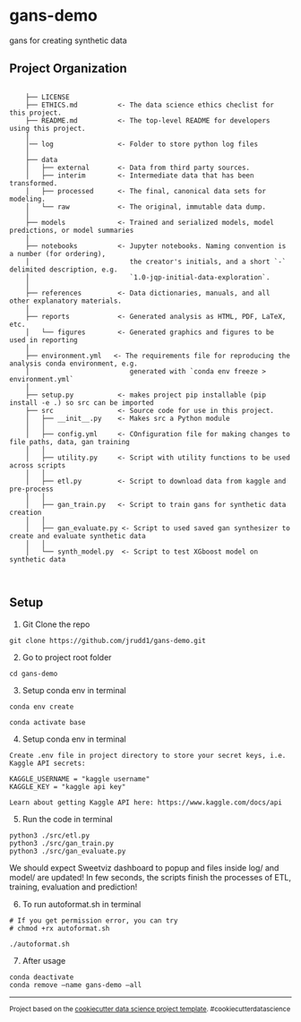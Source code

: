 gans-demo
==============================

gans for creating synthetic data

Project Organization
------------
```

    ├── LICENSE
    ├── ETHICS.md          <- The data science ethics checlist for this project. 
    ├── README.md          <- The top-level README for developers using this project.
    │   
    │── log                <- Folder to store python log files 
    │
    ├── data
    │   ├── external       <- Data from third party sources.
    │   ├── interim        <- Intermediate data that has been transformed.
    │   ├── processed      <- The final, canonical data sets for modeling.
    │   └── raw            <- The original, immutable data dump.
    │
    ├── models             <- Trained and serialized models, model predictions, or model summaries
    │
    ├── notebooks          <- Jupyter notebooks. Naming convention is a number (for ordering),
    │                         the creator's initials, and a short `-` delimited description, e.g.
    │                         `1.0-jqp-initial-data-exploration`.
    │
    ├── references         <- Data dictionaries, manuals, and all other explanatory materials.
    │
    ├── reports            <- Generated analysis as HTML, PDF, LaTeX, etc.
    │   └── figures        <- Generated graphics and figures to be used in reporting
    │
    ├── environment.yml   <- The requirements file for reproducing the analysis conda environment, e.g.
    │                         generated with `conda env freeze > environment.yml`
    │
    ├── setup.py           <- makes project pip installable (pip install -e .) so src can be imported
    ├── src                <- Source code for use in this project.
    │   ├── __init__.py    <- Makes src a Python module
    │   │
    │   ├── config.yml     <- COnfiguration file for making changes to file paths, data, gan training
    │   │
    │   ├── utility.py     <- Script with utility functions to be used across scripts
    │   │
    │   ├── etl.py         <- Script to download data from kaggle and pre-process
    │   │   
    │   ├── gan_train.py   <- Script to train gans for synthetic data creation
    │   │ 
    │   ├── gan_evaluate.py <- Script to used saved gan synthesizer to create and evaluate synthetic data
    │   │  
    │   └── synth_model.py  <- Script to test XGboost model on synthetic data
 


```
## Setup

1. Git Clone the repo
```
git clone https://github.com/jrudd1/gans-demo.git 
```

2. Go to project root folder
```
cd gans-demo
```

3. Setup conda env in terminal
```
conda env create 

conda activate base

```
4. Setup conda env in terminal
```
Create .env file in project directory to store your secret keys, i.e. Kaggle API secrets:

KAGGLE_USERNAME = "kaggle username"
KAGGLE_KEY = "kaggle api key"

Learn about getting Kaggle API here: https://www.kaggle.com/docs/api 

```
5. Run the code in terminal
```
python3 ./src/etl.py
python3 ./src/gan_train.py
python3 ./src/gan_evaluate.py
```

We should expect Sweetviz dashboard to popup and files inside log/ and model/ are updated! In few seconds, the scripts finish the processes of ETL, training, evaluation and prediction!

<!-- 5. To run unit test in terminal
```
pytest
``` -->

6. To run autoformat.sh in terminal
```
# If you get permission error, you can try
# chmod +rx autoformat.sh

./autoformat.sh
```

7. After usage
```
conda deactivate
conda remove –name gans-demo –all
```


--------

<p><small>Project based on the <a target="_blank" href="https://drivendata.github.io/cookiecutter-data-science/">cookiecutter data science project template</a>. #cookiecutterdatascience</small></p>
